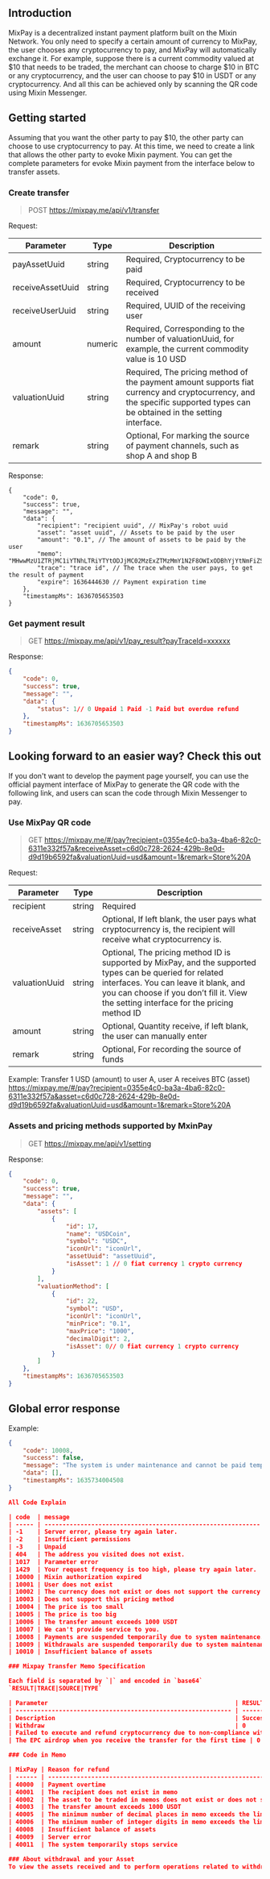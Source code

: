 ## Introduction

MixPay is a decentralized instant payment platform built on the Mixin Network. You only need to specify a certain amount of currency to MixPay, the user chooses any cryptocurrency to pay, and MixPay will automatically exchange it. For example, suppose there is a current commodity valued at $10 that needs to be traded, the merchant can choose to charge $10 in BTC or any cryptocurrency, and the user can choose to pay $10 in USDT or any cryptocurrency. And all this can be achieved only by scanning the QR code using Mixin Messenger.

## Getting started

Assuming that you want the other party to pay $10, the other party can choose to use cryptocurrency to pay. At this time, we need to create a link that allows the other party to evoke Mixin payment. You can get the complete parameters for evoke Mixin payment from the interface below to transfer assets.

### Create transfer

> POST https://mixpay.me/api/v1/transfer

Request:

| Parameter        | Type    | Description                                                  |
| ---------------- | ------- | ------------------------------------------------------------ |
| payAssetUuid     | string  | Required, Cryptocurrency to be paid                          |
| receiveAssetUuid | string  | Required, Cryptocurrency to be received                      |
| receiveUserUuid  | string  | Required, UUID of the receiving user                         |
| amount           | numeric | Required, Corresponding to the number of valuationUuid, for example, the current commodity value is 10 USD |
| valuationUuid    | string  | Required, The pricing method of the payment amount supports fiat currency and cryptocurrency, and the specific supported types can be obtained in the setting interface. |
| remark           | string  | Optional, For marking the source of payment channels, such as shop A and shop B |

Response:

````
{
    "code": 0,
    "success": true,
    "message": "",
    "data": {
        "recipient": "recipient uuid", // MixPay's robot uuid
        "asset": "asset uuid", // Assets to be paid by the user
        "amount": "0.1", // The amount of assets to be paid by the user
        "memo": "MHwwMzU1ZTRjMC1iYTNhLTRiYTYtODJjMC02MzExZTMzMmY1N2F8OWIxODBhYjYtNmFiZS0zZGMwLWExM2YtMDQxNjllYjM0YmZh",
        "trace": "trace id", // The trace when the user pays, to get the result of payment
        "expire": 1636444630 // Payment expiration time
    },
    "timestampMs": 1636705653503
}
````

### Get payment result

> GET https://mixpay.me/api/v1/pay_result?payTraceId=xxxxxx

Response:

````json
{
    "code": 0,
    "success": true,
    "message": "",
    "data": {
        "status": 1// 0 Unpaid 1 Paid -1 Paid but overdue refund
    },
    "timestampMs": 1636705653503
}
````

## Looking forward to an easier way? Check this out

If you don't want to develop the payment page yourself, you can use the official payment interface of MixPay to generate the QR code with the following link, and users can scan the code through Mixin Messenger to pay.

### Use MixPay QR code

> GET https://mixpay.me/#/pay?recipient=0355e4c0-ba3a-4ba6-82c0-6311e332f57a&receiveAsset=c6d0c728-2624-429b-8e0d-d9d19b6592fa&valuationUuid=usd&amount=1&remark=Store%20A

Request:

| Parameter     | Type   | Description                                                  |
| ------------- | ------ | ------------------------------------------------------------ |
| recipient     | string | Required                                                     |
| receiveAsset  | string | Optional, If left blank, the user pays what cryptocurrency is, the recipient will receive what cryptocurrency is. |
| valuationUuid | string | Optional, The pricing method ID is supported by MixPay, and the supported types can be queried for related interfaces. You can leave it blank, and you can choose if you don’t fill it. View the setting interface for the pricing method ID |
| amount        | string | Optional, Quantity receive, if left blank, the user can manually enter |
| remark        | string | Optional, For recording the source of funds                  |

Example: Transfer 1 USD (amount) to user A, user A receives BTC (asset)
https://mixpay.me/#/pay?recipient=0355e4c0-ba3a-4ba6-82c0-6311e332f57a&asset=c6d0c728-2624-429b-8e0d-d9d19b6592fa&valuationUuid=usd&amount=1&remark=Store%20A

### Assets and pricing methods supported by MxinPay

> GET https://mixpay.me/api/v1/setting

Response:

````json
{
    "code": 0,
    "success": true,
    "message": "",
    "data": {
        "assets": [
            {
                "id": 17,
                "name": "USDCoin",
                "symbol": "USDC",
                "iconUrl": "iconUrl",
                "assetUuid": "assetUuid",
                "isAsset": 1 // 0 fiat currency 1 crypto currency
            }
        ],
        "valuationMethod": [
            {
                "id": 22,
                "symbol": "USD",
                "iconUrl": "iconUrl",
                "minPrice": "0.1",
                "maxPrice": "1000",
                "decimalDigit": 2,
                "isAsset": 0// 0 fiat currency 1 crypto currency
            }
        ]
    },
    "timestampMs": 1636705653503
}
````

## Global error response

Example:

````json
{
    "code": 10008,
    "success": false,
    "message": "The system is under maintenance and cannot be paid temporarily. If you have any questions, please contact customer service.",
    "data": [],
    "timestampMs": 1635734004508
}

All Code Explain

| code  | message                                                      |
| ----- | ------------------------------------------------------------ |
| -1    | Server error, please try again later.                        |
| -2    | Insufficient permissions                                     |
| -3    | Unpaid                                                       |
| 404   | The address you visited does not exist.                      |
| 1017  | Parameter error                                              |
| 1429  | Your request frequency is too high, please try again later.  |
| 10000 | Mixin authorization expired                                  |
| 10001 | User does not exist                                          |
| 10002 | The currency does not exist or does not support the currency exchange |
| 10003 | Does not support this pricing method                         |
| 10004 | The price is too small                                       |
| 10005 | The price is too big                                         |
| 10006 | The transfer amount exceeds 1000 USDT                        |
| 10007 | We can't provide service to you.                             |
| 10008 | Payments are suspended temporarily due to system maintenance. Please contact customer service if you have any questions. |
| 10009 | Withdrawals are suspended temporarily due to system maintenance. Please contact customer service if you have any questions.The system is under maintenance and the withdrawal of coins has been suspended. If you have any questions, please contact customer service. |
| 10010 | Insufficient balance of assets                               |

### Mixpay Transfer Memo Specification

Each field is separated by `|` and encoded in `base64`
`RESULT|TRACE|SOURCE|TYPE`

| Parameter                                                    | RESULT                | TRACE                             | SOURCE             | TYPE          | CODE       |
| ------------------------------------------------------------ | --------------------- | --------------------------------- | ------------------ | ------------- | ---------- |
| Description                                                  | Success 0 / Failure 1 | UUID used to track the source     | Source of behavior | Behavior type | error code |
| Withdraw                                                     | 0                     | Trace ID for users to pay for EPC | WD (WithDraw)      | RL(ReLease)   |            |
| Failed to execute and refund cryptocurrency due to non-compliance with rules, etc. | 1                     | Trace ID paid by the user         | SN (SNapshot)      | RF (RFund)    | code       |
| The EPC airdrop when you receive the transfer for the first time | 0                     | Trace ID paid by the user         | SE(SendEPC)        | RL (ReLease)  |            |

### Code in Memo

| MixPay | Reason for refund                                            |
| ------ | ------------------------------------------------------------ |
| 40000  | Payment overtime                                             |
| 40001  | The recipient does not exist in memo                         |
| 40002  | The asset to be traded in memos does not exist or does not support the asset exchange |
| 40003  | The transfer amount exceeds 1000 USDT                        |
| 40005  | The minimum number of decimal places in memo exceeds the limit |
| 40006  | The minimum number of integer digits in memo exceeds the limit |
| 40008  | Insufficient balance of assets                               |
| 40009  | Server error                                                 |
| 40011  | The system temporarily stops service                         |

### About withdrawal and your Asset
To view the assets received and to perform operations related to withdrawals, please use MixPay's Mixin bot 7000104220.

